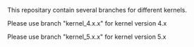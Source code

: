 This repositary contain several branches for different kernels. 

Please use branch "kernel_4.x.x" for kernel version 4.x

Please use branch "kernel_5.x.x" for kernel version 5.x
